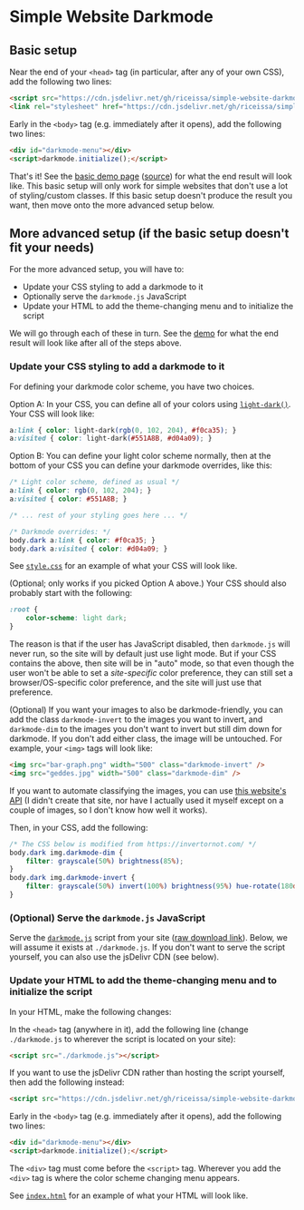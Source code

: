 # Simple Website Darkmode

## Basic setup

Near the end of your `<head>` tag (in particular, after any of your own CSS),
add the following two lines:

```html
<script src="https://cdn.jsdelivr.net/gh/riceissa/simple-website-darkmode@latest/docs/darkmode.js"></script>
<link rel="stylesheet" href="https://cdn.jsdelivr.net/gh/riceissa/simple-website-darkmode@latest/docs/darkmode-overrides.css">
```

Early in the `<body>` tag (e.g. immediately after it opens), add the following
two lines:

```html
<div id="darkmode-menu"></div>
<script>darkmode.initialize();</script>
```

That's it! See the
[basic demo page](https://riceissa.github.io/simple-website-darkmode/basic-demo.html)
([source](https://github.com/riceissa/simple-website-darkmode/blob/master/docs/basic-demo.html))
for what the end result will look like. This basic setup will only work for
simple websites that don't use a lot of styling/custom classes. If this basic
setup doesn't produce the result you want, then move onto the more advanced
setup below.

## More advanced setup (if the basic setup doesn't fit your needs)

For the more advanced setup, you will have to:

- Update your CSS styling to add a darkmode to it
- Optionally serve the `darkmode.js` JavaScript
- Update your HTML to add the theme-changing menu and to initialize the script

We will go through each of these in turn.
See the [demo](https://riceissa.github.io/simple-website-darkmode/) for what
the end result will look like after all of the steps above.

### Update your CSS styling to add a darkmode to it

For defining your darkmode color scheme, you have two choices.

Option A: In your CSS, you can define all of your colors using
[`light-dark()`](https://developer.mozilla.org/en-US/docs/Web/CSS/color_value/light-dark). Your CSS will look like:

```css
a:link { color: light-dark(rgb(0, 102, 204), #f0ca35); }
a:visited { color: light-dark(#551A8B, #d04a09); }
```

Option B: You can define your light color scheme normally, then at the
bottom of your CSS you can define your darkmode overrides, like this:

```css
/* Light color scheme, defined as usual */
a:link { color: rgb(0, 102, 204); }
a:visited { color: #551A8B; }

/* ... rest of your styling goes here ... */

/* Darkmode overrides: */
body.dark a:link { color: #f0ca35; }
body.dark a:visited { color: #d04a09; }
```

See [`style.css`](docs/style.css) for an example of what your CSS will look
like.

(Optional; only works if you picked Option A above.) Your CSS should also
probably start with the following:

```css
:root {
    color-scheme: light dark;
}
```

The reason is that if the user has JavaScript disabled, then `darkmode.js`
will never run, so the site will by default just use light mode. But if your
CSS contains the above, then site will be in "auto" mode, so that even
though the user won't be able to set a _site-specific_ color preference,
they can still set a browser/OS-specific color preference, and the site will
just use that preference.

(Optional) If you want your images to also be darkmode-friendly, you can add
the class `darkmode-invert` to the images you want to invert, and
`darkmode-dim` to the images you don't want to invert but still
dim down for darkmode. If you don't add either class, the image will be
untouched. For example, your `<img>` tags will look like:

```html
<img src="bar-graph.png" width="500" class="darkmode-invert" />
<img src="geddes.jpg" width="500" class="darkmode-dim" />
```

If you want to automate classifying the images, you can use
[this website's API](https://invertornot.com/) (I didn't create that site,
nor have I actually used it myself except on a couple of images, so I don't
know how well it works).

Then, in your CSS, add the following:

```css
/* The CSS below is modified from https://invertornot.com/ */
body.dark img.darkmode-dim {
    filter: grayscale(50%) brightness(85%);
}
body.dark img.darkmode-invert {
    filter: grayscale(50%) invert(100%) brightness(95%) hue-rotate(180deg);
}
```

### (Optional) Serve the `darkmode.js` JavaScript

Serve the [`darkmode.js`](docs/darkmode.js) script from your site ([raw download link](https://raw.githubusercontent.com/riceissa/simple-website-darkmode/refs/heads/master/docs/darkmode.js)). Below, we will assume it exists at `./darkmode.js`. If you don't want to serve the script yourself, you can also use the jsDelivr CDN (see below).

### Update your HTML to add the theme-changing menu and to initialize the script

In your HTML, make the following changes:

In the `<head>` tag (anywhere in it), add the following line (change
`./darkmode.js` to wherever the script is located on your site):

```html
<script src="./darkmode.js"></script>
```

If you want to use the jsDelivr CDN rather than hosting the script yourself,
then add the following instead:

```html
<script src="https://cdn.jsdelivr.net/gh/riceissa/simple-website-darkmode@latest/docs/darkmode.js"></script>
```

Early in the `<body>` tag (e.g. immediately after it opens), add the
following two lines:

```html
<div id="darkmode-menu"></div>
<script>darkmode.initialize();</script>
```

The `<div>` tag must come before the `<script>` tag. Wherever you add the
`<div>` tag is where the color scheme changing menu appears.

See [`index.html`](docs/index.html) for an example of what your HTML will
look like.
